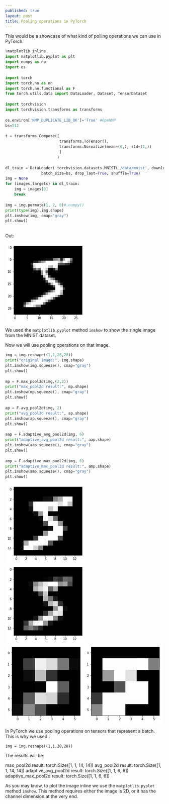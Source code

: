 ```yaml
---
published: true
layout: post
title: Pooling operations in PyTorch
---
```

 
 
This would be a showcase of what kind of polling operations we can use in PyTorch.
 
```python
%matplotlib inline
import matplotlib.pyplot as plt
import numpy as np
import os
 
import torch
import torch.nn as nn
import torch.nn.functional as F
from torch.utils.data import DataLoader, Dataset, TensorDataset
 
import torchvision
import torchvision.transforms as transforms
 
os.environ['KMP_DUPLICATE_LIB_OK']='True' #OpenMP
bs=512
 
t = transforms.Compose([
                        transforms.ToTensor(),
                        transforms.Normalize(mean=(0,), std=(1,))
                        ]
                       )
 
dl_train = DataLoader( torchvision.datasets.MNIST('/data/mnist', download=True, train=True, transform=t), 
                batch_size=bs, drop_last=True, shuffle=True)
img = None
for (images,targets) in dl_train:
    img = images[0]
    break
 
img = img.permute(1, 2, 0)#.numpy() 
print(type(img),img.shape)
plt.imshow(img, cmap="gray")
plt.show()
 
```
Out:
 
![IMG](/images/pooling1.png)
 
We used the `matplotlib.pyplot` method `imshow` to show the single image from the MNIST dataset.
 
Now we will use pooling operations on that image. 
 
```python
img = img.reshape((1,1,28,28))
print("original image:", img.shape)
plt.imshow(img.squeeze(), cmap="gray")
plt.show()
 
mp = F.max_pool2d(img,(2,2))
print("max_pool2d result:", mp.shape)
plt.imshow(mp.squeeze(), cmap="gray")
plt.show()
 
ap = F.avg_pool2d(img, 2)
print("avg_pool2d result:", ap.shape)
plt.imshow(ap.squeeze(), cmap="gray")
plt.show()
 
aap = F.adaptive_avg_pool2d(img, 6)
print("adaptive_avg_pool2d result:", aap.shape)
plt.imshow(aap.squeeze(), cmap="gray")
plt.show()
 
amp = F.adaptive_max_pool2d(img, 6)
print("adaptive_max_pool2d result:", amp.shape)
plt.imshow(amp.squeeze(), cmap="gray")
plt.show()
```
 
 
![IMG](/images/pooling2.png)
![IMG](/images/pooling3.png)
![IMG](/images/pooling4.png)
![IMG](/images/pooling5.png)
 
 
In PyTorch we use pooling operations on tensors that represent a batch. This is why we used :
```
img = img.reshape((1,1,28,28))
```
 
The results will be:
 
max_pool2d result: torch.Size([1, 1, 14, 14])
avg_pool2d result: torch.Size([1, 1, 14, 14])
adaptive_avg_pool2d result: torch.Size([1, 1, 6, 6])
adaptive_max_pool2d result: torch.Size([1, 1, 6, 6])
 
As you may know, to plot the image inline we use the `matplotlib.pyplot` method `imshow`. This method requires either the image is 2D, or it has the channel dimension at the very end.
